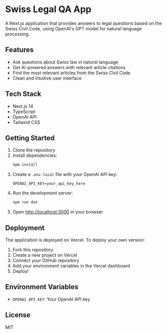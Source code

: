 # Swiss Legal QA App

A Next.js application that provides answers to legal questions based on the Swiss Civil Code, using OpenAI's GPT model for natural language processing.

## Features

- Ask questions about Swiss law in natural language
- Get AI-powered answers with relevant article citations
- Find the most relevant articles from the Swiss Civil Code
- Clean and intuitive user interface

## Tech Stack

- Next.js 14
- TypeScript
- OpenAI API
- Tailwind CSS

## Getting Started

1. Clone the repository
2. Install dependencies:
   ```bash
   npm install
   ```
3. Create a `.env.local` file with your OpenAI API key:
   ```
   OPENAI_API_KEY=your_api_key_here
   ```
4. Run the development server:
   ```bash
   npm run dev
   ```
5. Open [http://localhost:3000](http://localhost:3000) in your browser

## Deployment

The application is deployed on Vercel. To deploy your own version:

1. Fork this repository
2. Create a new project on Vercel
3. Connect your GitHub repository
4. Add your environment variables in the Vercel dashboard
5. Deploy!

## Environment Variables

- `OPENAI_API_KEY`: Your OpenAI API key

## License

MIT
